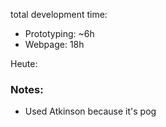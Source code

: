 total development time:
- Prototyping: ~6h
- Webpage: 18h

Heute: 


### Notes:

- Used Atkinson because it's pog